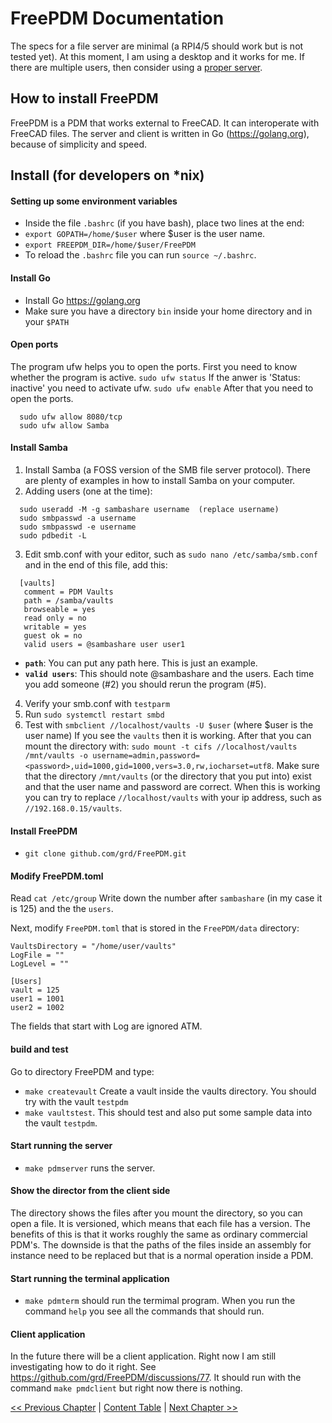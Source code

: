 # FreePDM Documentation
The specs for a file server are minimal (a RPI4/5 should work but is not tested yet). At this moment, I am using a desktop and it works for me. If there are multiple users, then consider using a [proper server](https://github.com/grd/FreePDM/blob/main/ConceptOfDesign/FreePDM_Install/Docker-Compose.md).

## How to install FreePDM

FreePDM is a PDM that works external to FreeCAD. It can interoperate with FreeCAD files. The server and client is written in Go (https://golang.org), because of simplicity and speed.

## Install (for developers on *nix)

#### Setting up some environment variables
- Inside the file `.bashrc` (if you have bash), place two lines at the end:
- `export GOPATH=/home/$user` where $user is the user name.
- `export FREEPDM_DIR=/home/$user/FreePDM`
- To reload the `.bashrc` file you can run `source ~/.bashrc`.

#### Install Go
  - Install Go https://golang.org
  - Make sure you have a directory `bin` inside your home directory and in your `$PATH`

#### Open ports
The program ufw helps you to open the ports. First you need to know whether the program is active.
`sudo ufw status`
If the anwer is 'Status: inactive' you need to activate ufw.
`sudo ufw enable`
After that you need to open the ports.
```
  sudo ufw allow 8080/tcp
  sudo ufw allow Samba
```

#### Install Samba
  1. Install Samba (a FOSS version of the SMB file server protocol). There are plenty of examples in how to install Samba on your computer.
  2. Adding users (one at the time):
```
  sudo useradd -M -g sambashare username  (replace username)
  sudo smbpasswd -a username
  sudo smbpasswd -e username
  sudo pdbedit -L
```
  3. Edit smb.conf with your editor, such as `sudo nano /etc/samba/smb.conf`
  and in the end of this file, add this:
```
  [vaults]
   comment = PDM Vaults
   path = /samba/vaults
   browseable = yes
   read only = no
   writable = yes
   guest ok = no
   valid users = @sambashare user user1
```

  - **`path`**: You can put any path here. This is just an example.
  - **`valid users`**: This should note @sambashare and the users. Each time you add someone (#2) you should rerun the program (#5).

4. Verify your smb.conf with `testparm`
5. Run `sudo systemctl restart smbd`
6. Test with `smbclient //localhost/vaults -U $user` (where $user is the user name)
If you see the `vaults` then it is working. After that you can mount the directory with:
`sudo mount -t cifs //localhost/vaults /mnt/vaults -o username=admin,password=<password>,uid=1000,gid=1000,vers=3.0,rw,iocharset=utf8`. Make sure that the directory `/mnt/vaults` (or the directory that you put into) exist and that the user name and password are correct.
When this is working you can try to replace `//localhost/vaults` with your ip address, such as `//192.168.0.15/vaults`.

#### Install FreePDM
  - `git clone github.com/grd/FreePDM.git`

#### Modify FreePDM.toml
Read `cat /etc/group` 
Write down the number after `sambashare` (in my case it is 125) and the the `users`.

Next, modify `FreePDM.toml` that is stored in the `FreePDM/data` directory:

```
VaultsDirectory = "/home/user/vaults"
LogFile = ""
LogLevel = ""

[Users]
vault = 125
user1 = 1001
user2 = 1002
```

The fields that start with Log are ignored ATM.

#### build and test
Go to directory FreePDM and type:
  - `make createvault` Create a vault inside the vaults directory. You should try with the vault `testpdm`
  -  `make vaultstest`. This should test and also put some sample data into the vault `testpdm`.

#### Start running the server
- `make pdmserver` runs the server.

#### Show the director from the client side
The directory shows the files after you mount the directory, so you can open a file. It is versioned, which means that each file has a version. The benefits of this is that it works roughly the same as ordinary commercial PDM's. The downside is that the paths of the files inside an assembly for instance need to be replaced but that is a normal operation inside a PDM.

#### Start running the terminal application
- `make pdmterm` should run the termimal program. When you run the command `help` you see all the commands that should run.

#### Client application
In the future there will be a client application. Right now I am still investigating how to do it right. See https://github.com/grd/FreePDM/discussions/77. It should run with the command `make pmdclient` but right now there is nothing.



[<< Previous Chapter](README.md) | [Content Table](README.md) | [Next Chapter >>](Docker-Compose.md)
